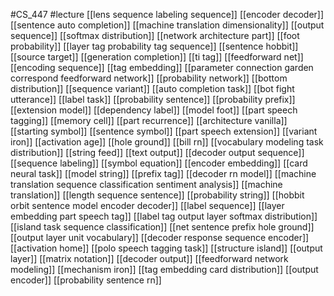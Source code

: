#CS_447
#lecture
[[lens sequence labeling sequence]]
[[encoder decoder]]
[[sentence auto completion]]
[[machine translation dimensionality]]
[[output sequence]]
[[softmax distribution]]
[[network architecture part]]
[[foot probability]]
[[layer tag probability tag sequence]]
[[sentence hobbit]]
[[source target]]
[[generation completion]]
[[ti tag]]
[[feedforward net]]
[[encoding sequence]]
[[tag embedding]]
[[parameter connection garden correspond feedforward network]]
[[probability network]]
[[bottom distribution]]
[[sequence variant]]
[[auto completion task]]
[[bot fight utterance]]
[[label task]]
[[probability sentence]]
[[probability prefix]]
[[extension model]]
[[dependency label]]
[[model foot]]
[[part speech tagging]]
[[memory cell]]
[[part recurrence]]
[[architecture vanilla]]
[[starting symbol]]
[[sentence symbol]]
[[part speech extension]]
[[variant iron]]
[[activation age]]
[[hole ground]]
[[bill rn]]
[[vocabulary modeling task distribution]]
[[string feed]]
[[text output]]
[[decoder output sequence]]
[[sequence labeling]]
[[symbol equation]]
[[encoder embedding]]
[[card neural task]]
[[model string]]
[[prefix tag]]
[[decoder rn model]]
[[machine translation sequence classification sentiment analysis]]
[[machine translation]]
[[length sequence sentence]]
[[probability string]]
[[hobbit orbit sentence model encoder decoder]]
[[label sequence]]
[[layer embedding part speech tag]]
[[label tag output layer softmax distribution]]
[[island task sequence classification]]
[[net sentence prefix hole ground]]
[[output layer unit vocabulary]]
[[decoder response sequence encoder]]
[[activation home]]
[[polo speech tagging task]]
[[structure island]]
[[output layer]]
[[matrix notation]]
[[decoder output]]
[[feedforward network modeling]]
[[mechanism iron]]
[[tag embedding card distribution]]
[[output encoder]]
[[probability sentence rn]]
